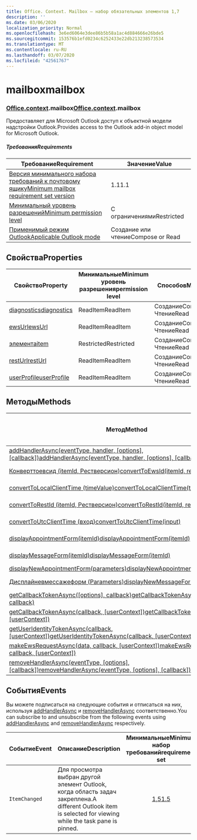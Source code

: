 ```yaml
---
title: Office. Context. Mailbox — набор обязательных элементов 1,7
description: ''
ms.date: 03/06/2020
localization_priority: Normal
ms.openlocfilehash: 3e6ed6064e3dee86b5b58a1ac4d884666e26bde5
ms.sourcegitcommit: 153576b1efd0234c6252433e22db213238573534
ms.translationtype: MT
ms.contentlocale: ru-RU
ms.lasthandoff: 03/07/2020
ms.locfileid: "42561767"
---
```

# <a name="mailbox"></a><span data-ttu-id="82c86-102">mailbox</span><span class="sxs-lookup"><span data-stu-id="82c86-102">mailbox</span></span>

### <a name="officecontextmailbox"></a><span data-ttu-id="82c86-103">[Office](office.md)[.context](office.context.md).mailbox</span><span class="sxs-lookup"><span data-stu-id="82c86-103">[Office](office.md)[.context](office.context.md).mailbox</span></span>

<span data-ttu-id="82c86-104">Предоставляет для Microsoft Outlook доступ к объектной модели надстройки Outlook.</span><span class="sxs-lookup"><span data-stu-id="82c86-104">Provides access to the Outlook add-in object model for Microsoft Outlook.</span></span>

##### <a name="requirements"></a><span data-ttu-id="82c86-105">Требования</span><span class="sxs-lookup"><span data-stu-id="82c86-105">Requirements</span></span>

|<span data-ttu-id="82c86-106">Требование</span><span class="sxs-lookup"><span data-stu-id="82c86-106">Requirement</span></span>| <span data-ttu-id="82c86-107">Значение</span><span class="sxs-lookup"><span data-stu-id="82c86-107">Value</span></span>|
|---|---|
|[<span data-ttu-id="82c86-108">Версия минимального набора требований к почтовому ящику</span><span class="sxs-lookup"><span data-stu-id="82c86-108">Minimum mailbox requirement set version</span></span>](../../requirement-sets/outlook-api-requirement-sets.md)| <span data-ttu-id="82c86-109">1.1</span><span class="sxs-lookup"><span data-stu-id="82c86-109">1.1</span></span>|
|[<span data-ttu-id="82c86-110">Минимальный уровень разрешений</span><span class="sxs-lookup"><span data-stu-id="82c86-110">Minimum permission level</span></span>](../../../outlook/understanding-outlook-add-in-permissions.md)| <span data-ttu-id="82c86-111">С ограничениями</span><span class="sxs-lookup"><span data-stu-id="82c86-111">Restricted</span></span>|
|[<span data-ttu-id="82c86-112">Применимый режим Outlook</span><span class="sxs-lookup"><span data-stu-id="82c86-112">Applicable Outlook mode</span></span>](../../../outlook/outlook-add-ins-overview.md#extension-points)| <span data-ttu-id="82c86-113">Создание или чтение</span><span class="sxs-lookup"><span data-stu-id="82c86-113">Compose or Read</span></span>|

## <a name="properties"></a><span data-ttu-id="82c86-114">Свойства</span><span class="sxs-lookup"><span data-stu-id="82c86-114">Properties</span></span>

| <span data-ttu-id="82c86-115">Свойство</span><span class="sxs-lookup"><span data-stu-id="82c86-115">Property</span></span> | <span data-ttu-id="82c86-116">Минимальные</span><span class="sxs-lookup"><span data-stu-id="82c86-116">Minimum</span></span><br><span data-ttu-id="82c86-117">уровень разрешения</span><span class="sxs-lookup"><span data-stu-id="82c86-117">permission level</span></span> | <span data-ttu-id="82c86-118">Способов</span><span class="sxs-lookup"><span data-stu-id="82c86-118">Modes</span></span> | <span data-ttu-id="82c86-119">Тип возвращаемых данных</span><span class="sxs-lookup"><span data-stu-id="82c86-119">Return type</span></span> | <span data-ttu-id="82c86-120">Минимальные</span><span class="sxs-lookup"><span data-stu-id="82c86-120">Minimum</span></span><br><span data-ttu-id="82c86-121">набор требований</span><span class="sxs-lookup"><span data-stu-id="82c86-121">requirement set</span></span> |
|---|---|---|---|:---:|
| [<span data-ttu-id="82c86-122">diagnostics</span><span class="sxs-lookup"><span data-stu-id="82c86-122">diagnostics</span></span>](/javascript/api/outlook/office.mailbox?view=outlook-js-1.7#diagnostics) | <span data-ttu-id="82c86-123">ReadItem</span><span class="sxs-lookup"><span data-stu-id="82c86-123">ReadItem</span></span> | <span data-ttu-id="82c86-124">Создание</span><span class="sxs-lookup"><span data-stu-id="82c86-124">Compose</span></span><br><span data-ttu-id="82c86-125">Чтение</span><span class="sxs-lookup"><span data-stu-id="82c86-125">Read</span></span> | [<span data-ttu-id="82c86-126">Диагностики</span><span class="sxs-lookup"><span data-stu-id="82c86-126">Diagnostics</span></span>](/javascript/api/outlook/office.diagnostics?view=outlook-js-1.7) | [<span data-ttu-id="82c86-127">1.1</span><span class="sxs-lookup"><span data-stu-id="82c86-127">1.1</span></span>](../requirement-set-1.1/outlook-requirement-set-1.1.md) |
| [<span data-ttu-id="82c86-128">ewsUrl</span><span class="sxs-lookup"><span data-stu-id="82c86-128">ewsUrl</span></span>](/javascript/api/outlook/office.mailbox?view=outlook-js-1.7#ewsurl) | <span data-ttu-id="82c86-129">ReadItem</span><span class="sxs-lookup"><span data-stu-id="82c86-129">ReadItem</span></span> | <span data-ttu-id="82c86-130">Создание</span><span class="sxs-lookup"><span data-stu-id="82c86-130">Compose</span></span><br><span data-ttu-id="82c86-131">Чтение</span><span class="sxs-lookup"><span data-stu-id="82c86-131">Read</span></span> | <span data-ttu-id="82c86-132">Строка</span><span class="sxs-lookup"><span data-stu-id="82c86-132">String</span></span> | [<span data-ttu-id="82c86-133">1.1</span><span class="sxs-lookup"><span data-stu-id="82c86-133">1.1</span></span>](../requirement-set-1.1/outlook-requirement-set-1.1.md) |
| [<span data-ttu-id="82c86-134">элемента</span><span class="sxs-lookup"><span data-stu-id="82c86-134">item</span></span>](office.context.mailbox.item.md) | <span data-ttu-id="82c86-135">Restricted</span><span class="sxs-lookup"><span data-stu-id="82c86-135">Restricted</span></span> | <span data-ttu-id="82c86-136">Создание</span><span class="sxs-lookup"><span data-stu-id="82c86-136">Compose</span></span><br><span data-ttu-id="82c86-137">Чтение</span><span class="sxs-lookup"><span data-stu-id="82c86-137">Read</span></span> | [<span data-ttu-id="82c86-138">Элемент</span><span class="sxs-lookup"><span data-stu-id="82c86-138">Item</span></span>](/javascript/api/outlook/office.item?view=outlook-js-1.7) | [<span data-ttu-id="82c86-139">1.1</span><span class="sxs-lookup"><span data-stu-id="82c86-139">1.1</span></span>](../requirement-set-1.1/outlook-requirement-set-1.1.md) |
| [<span data-ttu-id="82c86-140">restUrl</span><span class="sxs-lookup"><span data-stu-id="82c86-140">restUrl</span></span>](/javascript/api/outlook/office.mailbox?view=outlook-js-1.7#resturl) | <span data-ttu-id="82c86-141">ReadItem</span><span class="sxs-lookup"><span data-stu-id="82c86-141">ReadItem</span></span> | <span data-ttu-id="82c86-142">Создание</span><span class="sxs-lookup"><span data-stu-id="82c86-142">Compose</span></span><br><span data-ttu-id="82c86-143">Чтение</span><span class="sxs-lookup"><span data-stu-id="82c86-143">Read</span></span> | <span data-ttu-id="82c86-144">Строка</span><span class="sxs-lookup"><span data-stu-id="82c86-144">String</span></span> | [<span data-ttu-id="82c86-145">1,5</span><span class="sxs-lookup"><span data-stu-id="82c86-145">1.5</span></span>](../requirement-set-1.5/outlook-requirement-set-1.5.md) |
| [<span data-ttu-id="82c86-146">userProfile</span><span class="sxs-lookup"><span data-stu-id="82c86-146">userProfile</span></span>](/javascript/api/outlook/office.mailbox?view=outlook-js-1.7#userprofile) | <span data-ttu-id="82c86-147">ReadItem</span><span class="sxs-lookup"><span data-stu-id="82c86-147">ReadItem</span></span> | <span data-ttu-id="82c86-148">Создание</span><span class="sxs-lookup"><span data-stu-id="82c86-148">Compose</span></span><br><span data-ttu-id="82c86-149">Чтение</span><span class="sxs-lookup"><span data-stu-id="82c86-149">Read</span></span> | [<span data-ttu-id="82c86-150">UserProfile</span><span class="sxs-lookup"><span data-stu-id="82c86-150">UserProfile</span></span>](/javascript/api/outlook/office.userprofile?view=outlook-js-1.7) | [<span data-ttu-id="82c86-151">1.1</span><span class="sxs-lookup"><span data-stu-id="82c86-151">1.1</span></span>](../requirement-set-1.1/outlook-requirement-set-1.1.md) |

## <a name="methods"></a><span data-ttu-id="82c86-152">Методы</span><span class="sxs-lookup"><span data-stu-id="82c86-152">Methods</span></span>

| <span data-ttu-id="82c86-153">Метод</span><span class="sxs-lookup"><span data-stu-id="82c86-153">Method</span></span> | <span data-ttu-id="82c86-154">Минимальные</span><span class="sxs-lookup"><span data-stu-id="82c86-154">Minimum</span></span><br><span data-ttu-id="82c86-155">уровень разрешения</span><span class="sxs-lookup"><span data-stu-id="82c86-155">permission level</span></span> | <span data-ttu-id="82c86-156">Способов</span><span class="sxs-lookup"><span data-stu-id="82c86-156">Modes</span></span> | <span data-ttu-id="82c86-157">Минимальные</span><span class="sxs-lookup"><span data-stu-id="82c86-157">Minimum</span></span><br><span data-ttu-id="82c86-158">набор требований</span><span class="sxs-lookup"><span data-stu-id="82c86-158">requirement set</span></span> |
|---|---|---|:---:|
| <span data-ttu-id="82c86-159">[addHandlerAsync(eventType, handler, [options], [callback])](/javascript/api/outlook/office.mailbox?view=outlook-js-1.7#addhandlerasync-eventtype--handler--options--callback-)</span><span class="sxs-lookup"><span data-stu-id="82c86-159">[addHandlerAsync(eventType, handler, [options], [callback])](/javascript/api/outlook/office.mailbox?view=outlook-js-1.7#addhandlerasync-eventtype--handler--options--callback-)</span></span> | <span data-ttu-id="82c86-160">ReadItem</span><span class="sxs-lookup"><span data-stu-id="82c86-160">ReadItem</span></span> | <span data-ttu-id="82c86-161">Создание</span><span class="sxs-lookup"><span data-stu-id="82c86-161">Compose</span></span><br><span data-ttu-id="82c86-162">Чтение</span><span class="sxs-lookup"><span data-stu-id="82c86-162">Read</span></span> | [<span data-ttu-id="82c86-163">1,5</span><span class="sxs-lookup"><span data-stu-id="82c86-163">1.5</span></span>](../requirement-set-1.5/outlook-requirement-set-1.5.md) |
| [<span data-ttu-id="82c86-164">Конверттоевсид (itemId, Рестверсион)</span><span class="sxs-lookup"><span data-stu-id="82c86-164">convertToEwsId(itemId, restVersion)</span></span>](/javascript/api/outlook/office.mailbox?view=outlook-js-1.7#converttoewsid-itemid--restversion-) | <span data-ttu-id="82c86-165">Restricted</span><span class="sxs-lookup"><span data-stu-id="82c86-165">Restricted</span></span> | <span data-ttu-id="82c86-166">Создание</span><span class="sxs-lookup"><span data-stu-id="82c86-166">Compose</span></span><br><span data-ttu-id="82c86-167">Чтение</span><span class="sxs-lookup"><span data-stu-id="82c86-167">Read</span></span> | [<span data-ttu-id="82c86-168">1.3</span><span class="sxs-lookup"><span data-stu-id="82c86-168">1.3</span></span>](../requirement-set-1.3/outlook-requirement-set-1.3.md) |
| [<span data-ttu-id="82c86-169">convertToLocalClientTime (timeValue)</span><span class="sxs-lookup"><span data-stu-id="82c86-169">convertToLocalClientTime(timeValue)</span></span>](/javascript/api/outlook/office.mailbox?view=outlook-js-1.7#converttolocalclienttime-timevalue-) | <span data-ttu-id="82c86-170">ReadItem</span><span class="sxs-lookup"><span data-stu-id="82c86-170">ReadItem</span></span> | <span data-ttu-id="82c86-171">Создание</span><span class="sxs-lookup"><span data-stu-id="82c86-171">Compose</span></span><br><span data-ttu-id="82c86-172">Чтение</span><span class="sxs-lookup"><span data-stu-id="82c86-172">Read</span></span> | [<span data-ttu-id="82c86-173">1.1</span><span class="sxs-lookup"><span data-stu-id="82c86-173">1.1</span></span>](../requirement-set-1.1/outlook-requirement-set-1.1.md) |
| [<span data-ttu-id="82c86-174">convertToRestId (itemId, Рестверсион)</span><span class="sxs-lookup"><span data-stu-id="82c86-174">convertToRestId(itemId, restVersion)</span></span>](/javascript/api/outlook/office.mailbox?view=outlook-js-1.7#converttorestid-itemid--restversion-) | <span data-ttu-id="82c86-175">Restricted</span><span class="sxs-lookup"><span data-stu-id="82c86-175">Restricted</span></span> | <span data-ttu-id="82c86-176">Создание</span><span class="sxs-lookup"><span data-stu-id="82c86-176">Compose</span></span><br><span data-ttu-id="82c86-177">Чтение</span><span class="sxs-lookup"><span data-stu-id="82c86-177">Read</span></span> | [<span data-ttu-id="82c86-178">1.3</span><span class="sxs-lookup"><span data-stu-id="82c86-178">1.3</span></span>](../requirement-set-1.3/outlook-requirement-set-1.3.md) |
| [<span data-ttu-id="82c86-179">convertToUtcClientTime (вход)</span><span class="sxs-lookup"><span data-stu-id="82c86-179">convertToUtcClientTime(input)</span></span>](/javascript/api/outlook/office.mailbox?view=outlook-js-1.7#converttoutcclienttime-input-) | <span data-ttu-id="82c86-180">ReadItem</span><span class="sxs-lookup"><span data-stu-id="82c86-180">ReadItem</span></span> | <span data-ttu-id="82c86-181">Создание</span><span class="sxs-lookup"><span data-stu-id="82c86-181">Compose</span></span><br><span data-ttu-id="82c86-182">Чтение</span><span class="sxs-lookup"><span data-stu-id="82c86-182">Read</span></span> | [<span data-ttu-id="82c86-183">1.1</span><span class="sxs-lookup"><span data-stu-id="82c86-183">1.1</span></span>](../requirement-set-1.1/outlook-requirement-set-1.1.md) |
| [<span data-ttu-id="82c86-184">displayAppointmentForm(itemId)</span><span class="sxs-lookup"><span data-stu-id="82c86-184">displayAppointmentForm(itemId)</span></span>](/javascript/api/outlook/office.mailbox?view=outlook-js-1.7#displayappointmentform-itemid-) | <span data-ttu-id="82c86-185">ReadItem</span><span class="sxs-lookup"><span data-stu-id="82c86-185">ReadItem</span></span> | <span data-ttu-id="82c86-186">Создание</span><span class="sxs-lookup"><span data-stu-id="82c86-186">Compose</span></span><br><span data-ttu-id="82c86-187">Чтение</span><span class="sxs-lookup"><span data-stu-id="82c86-187">Read</span></span> | [<span data-ttu-id="82c86-188">1.1</span><span class="sxs-lookup"><span data-stu-id="82c86-188">1.1</span></span>](../requirement-set-1.1/outlook-requirement-set-1.1.md) |
| [<span data-ttu-id="82c86-189">displayMessageForm(itemId)</span><span class="sxs-lookup"><span data-stu-id="82c86-189">displayMessageForm(itemId)</span></span>](/javascript/api/outlook/office.mailbox?view=outlook-js-1.7#displaymessageform-itemid-) | <span data-ttu-id="82c86-190">ReadItem</span><span class="sxs-lookup"><span data-stu-id="82c86-190">ReadItem</span></span> | <span data-ttu-id="82c86-191">Создание</span><span class="sxs-lookup"><span data-stu-id="82c86-191">Compose</span></span><br><span data-ttu-id="82c86-192">Чтение</span><span class="sxs-lookup"><span data-stu-id="82c86-192">Read</span></span> | [<span data-ttu-id="82c86-193">1.1</span><span class="sxs-lookup"><span data-stu-id="82c86-193">1.1</span></span>](../requirement-set-1.1/outlook-requirement-set-1.1.md) |
| [<span data-ttu-id="82c86-194">displayNewAppointmentForm(parameters)</span><span class="sxs-lookup"><span data-stu-id="82c86-194">displayNewAppointmentForm(parameters)</span></span>](/javascript/api/outlook/office.mailbox?view=outlook-js-1.7#displaynewappointmentform-parameters-) | <span data-ttu-id="82c86-195">ReadItem</span><span class="sxs-lookup"><span data-stu-id="82c86-195">ReadItem</span></span> | <span data-ttu-id="82c86-196">Чтение</span><span class="sxs-lookup"><span data-stu-id="82c86-196">Read</span></span> | [<span data-ttu-id="82c86-197">1.1</span><span class="sxs-lookup"><span data-stu-id="82c86-197">1.1</span></span>](../requirement-set-1.1/outlook-requirement-set-1.1.md) |
| [<span data-ttu-id="82c86-198">Дисплайневмессажеформ (Parameters)</span><span class="sxs-lookup"><span data-stu-id="82c86-198">displayNewMessageForm(parameters)</span></span>](/javascript/api/outlook/office.mailbox?view=outlook-js-1.7#displaynewmessageform-parameters-) | <span data-ttu-id="82c86-199">ReadItem</span><span class="sxs-lookup"><span data-stu-id="82c86-199">ReadItem</span></span> | <span data-ttu-id="82c86-200">Создание</span><span class="sxs-lookup"><span data-stu-id="82c86-200">Compose</span></span><br><span data-ttu-id="82c86-201">Чтение</span><span class="sxs-lookup"><span data-stu-id="82c86-201">Read</span></span> | [<span data-ttu-id="82c86-202">1,6</span><span class="sxs-lookup"><span data-stu-id="82c86-202">1.6</span></span>](../requirement-set-1.6/outlook-requirement-set-1.6.md) |
| <span data-ttu-id="82c86-203">[getCallbackTokenAsync([options], callback)](/javascript/api/outlook/office.mailbox?view=outlook-js-1.7#getcallbacktokenasync-options--callback-)</span><span class="sxs-lookup"><span data-stu-id="82c86-203">[getCallbackTokenAsync([options], callback)](/javascript/api/outlook/office.mailbox?view=outlook-js-1.7#getcallbacktokenasync-options--callback-)</span></span> | <span data-ttu-id="82c86-204">ReadItem</span><span class="sxs-lookup"><span data-stu-id="82c86-204">ReadItem</span></span> | <span data-ttu-id="82c86-205">Создание</span><span class="sxs-lookup"><span data-stu-id="82c86-205">Compose</span></span><br><span data-ttu-id="82c86-206">Чтение</span><span class="sxs-lookup"><span data-stu-id="82c86-206">Read</span></span> | [<span data-ttu-id="82c86-207">1,5</span><span class="sxs-lookup"><span data-stu-id="82c86-207">1.5</span></span>](../requirement-set-1.5/outlook-requirement-set-1.5.md) |
| <span data-ttu-id="82c86-208">[getCallbackTokenAsync(callback, [userContext])](/javascript/api/outlook/office.mailbox?view=outlook-js-1.7#getcallbacktokenasync-callback--usercontext-)</span><span class="sxs-lookup"><span data-stu-id="82c86-208">[getCallbackTokenAsync(callback, [userContext])](/javascript/api/outlook/office.mailbox?view=outlook-js-1.7#getcallbacktokenasync-callback--usercontext-)</span></span> | <span data-ttu-id="82c86-209">ReadItem</span><span class="sxs-lookup"><span data-stu-id="82c86-209">ReadItem</span></span> | <span data-ttu-id="82c86-210">Создание</span><span class="sxs-lookup"><span data-stu-id="82c86-210">Compose</span></span><br><span data-ttu-id="82c86-211">Чтение</span><span class="sxs-lookup"><span data-stu-id="82c86-211">Read</span></span> | [<span data-ttu-id="82c86-212">1.3</span><span class="sxs-lookup"><span data-stu-id="82c86-212">1.3</span></span>](../requirement-set-1.3/outlook-requirement-set-1.3.md)<br>[<span data-ttu-id="82c86-213">1.1</span><span class="sxs-lookup"><span data-stu-id="82c86-213">1.1</span></span>](../requirement-set-1.1/outlook-requirement-set-1.1.md) |
| <span data-ttu-id="82c86-214">[getUserIdentityTokenAsync(callback, [userContext])](/javascript/api/outlook/office.mailbox?view=outlook-js-1.7#getuseridentitytokenasync-callback--usercontext-)</span><span class="sxs-lookup"><span data-stu-id="82c86-214">[getUserIdentityTokenAsync(callback, [userContext])](/javascript/api/outlook/office.mailbox?view=outlook-js-1.7#getuseridentitytokenasync-callback--usercontext-)</span></span> | <span data-ttu-id="82c86-215">ReadItem</span><span class="sxs-lookup"><span data-stu-id="82c86-215">ReadItem</span></span> | <span data-ttu-id="82c86-216">Создание</span><span class="sxs-lookup"><span data-stu-id="82c86-216">Compose</span></span><br><span data-ttu-id="82c86-217">Чтение</span><span class="sxs-lookup"><span data-stu-id="82c86-217">Read</span></span> | [<span data-ttu-id="82c86-218">1.1</span><span class="sxs-lookup"><span data-stu-id="82c86-218">1.1</span></span>](../requirement-set-1.1/outlook-requirement-set-1.1.md) |
| <span data-ttu-id="82c86-219">[makeEwsRequestAsync(data, callback, [userContext])](/javascript/api/outlook/office.mailbox?view=outlook-js-1.7#makeewsrequestasync-data--callback--usercontext-)</span><span class="sxs-lookup"><span data-stu-id="82c86-219">[makeEwsRequestAsync(data, callback, [userContext])](/javascript/api/outlook/office.mailbox?view=outlook-js-1.7#makeewsrequestasync-data--callback--usercontext-)</span></span> | <span data-ttu-id="82c86-220">ReadWriteMailbox</span><span class="sxs-lookup"><span data-stu-id="82c86-220">ReadWriteMailbox</span></span> | <span data-ttu-id="82c86-221">Создание</span><span class="sxs-lookup"><span data-stu-id="82c86-221">Compose</span></span><br><span data-ttu-id="82c86-222">Чтение</span><span class="sxs-lookup"><span data-stu-id="82c86-222">Read</span></span> | [<span data-ttu-id="82c86-223">1.1</span><span class="sxs-lookup"><span data-stu-id="82c86-223">1.1</span></span>](../requirement-set-1.1/outlook-requirement-set-1.1.md) |
| <span data-ttu-id="82c86-224">[removeHandlerAsync(eventType, [options], [callback])](/javascript/api/outlook/office.mailbox?view=outlook-js-1.7#removehandlerasync-eventtype--options--callback-)</span><span class="sxs-lookup"><span data-stu-id="82c86-224">[removeHandlerAsync(eventType, [options], [callback])](/javascript/api/outlook/office.mailbox?view=outlook-js-1.7#removehandlerasync-eventtype--options--callback-)</span></span> | <span data-ttu-id="82c86-225">ReadItem</span><span class="sxs-lookup"><span data-stu-id="82c86-225">ReadItem</span></span> | <span data-ttu-id="82c86-226">Создание</span><span class="sxs-lookup"><span data-stu-id="82c86-226">Compose</span></span><br><span data-ttu-id="82c86-227">Чтение</span><span class="sxs-lookup"><span data-stu-id="82c86-227">Read</span></span> | [<span data-ttu-id="82c86-228">1,5</span><span class="sxs-lookup"><span data-stu-id="82c86-228">1.5</span></span>](../requirement-set-1.5/outlook-requirement-set-1.5.md) |

## <a name="events"></a><span data-ttu-id="82c86-229">События</span><span class="sxs-lookup"><span data-stu-id="82c86-229">Events</span></span>

<span data-ttu-id="82c86-230">Вы можете подписаться на следующие события и отписаться на них, используя [addHandlerAsync](/javascript/api/outlook/office.mailbox?view=outlook-js-1.7#addhandlerasync-eventtype--handler--options--callback-) и [removeHandlerAsync](/javascript/api/outlook/office.mailbox?view=outlook-js-1.7#removehandlerasync-eventtype--options--callback-) соответственно.</span><span class="sxs-lookup"><span data-stu-id="82c86-230">You can subscribe to and unsubscribe from the following events using [addHandlerAsync](/javascript/api/outlook/office.mailbox?view=outlook-js-1.7#addhandlerasync-eventtype--handler--options--callback-) and [removeHandlerAsync](/javascript/api/outlook/office.mailbox?view=outlook-js-1.7#removehandlerasync-eventtype--options--callback-) respectively.</span></span>

| <span data-ttu-id="82c86-231">Событие</span><span class="sxs-lookup"><span data-stu-id="82c86-231">Event</span></span> | <span data-ttu-id="82c86-232">Описание</span><span class="sxs-lookup"><span data-stu-id="82c86-232">Description</span></span> | <span data-ttu-id="82c86-233">Минимальные</span><span class="sxs-lookup"><span data-stu-id="82c86-233">Minimum</span></span><br><span data-ttu-id="82c86-234">набор требований</span><span class="sxs-lookup"><span data-stu-id="82c86-234">requirement set</span></span> |
|---|---|:---:|
|`ItemChanged`| <span data-ttu-id="82c86-235">Для просмотра выбран другой элемент Outlook, когда область задач закреплена.</span><span class="sxs-lookup"><span data-stu-id="82c86-235">A different Outlook item is selected for viewing while the task pane is pinned.</span></span> | [<span data-ttu-id="82c86-236">1,5</span><span class="sxs-lookup"><span data-stu-id="82c86-236">1.5</span></span>](../requirement-set-1.5/outlook-requirement-set-1.5.md) |
